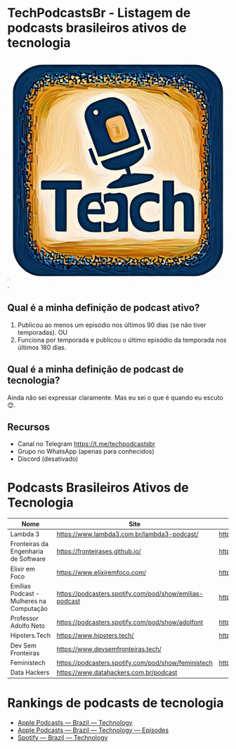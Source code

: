 # TechPodcastsBr - Listagem de podcasts brasileiros ativos de tecnologia

![logo](/images/logo_v0.jpeg "TechPodcastsBr").




## Qual é a minha definição de podcast ativo?

1. Publicou ao menos um episódio nos últimos 90 dias (se não tiver temporadas). OU
2. Funciona por temporada e publicou o último episódio da temporada nos últimos 180 dias.

## Qual é a minha definição de podcast de tecnologia?

Ainda não sei expressar claramente. Mas eu sei o que é quando eu escuto 😊. 

## Recursos

- Canal no Telegram https://t.me/techpodcastsbr
- Grupo no WhatsApp (apenas para conhecidos)
- Discord (desativado)

# Podcasts Brasileiros Ativos de Tecnologia


| Nome | Site | Feed (RSS) |
|------|------|-----|
| Lambda 3 |   https://www.lambda3.com.br/lambda3-podcast/     |  https://www.lambda3.com.br/feed/podcast   |
| Fronteiras da Engenharia de Software | https://fronteirases.github.io/ | https://anchor.fm/s/248c0568/podcast/rss |
| Elixir em Foco | https://www.elixiremfoco.com/ | https://anchor.fm/s/4d4944e8/podcast/rss |
| Emílias Podcast - Mulheres na Computação | https://podcasters.spotify.com/pod/show/emilias-podcast | https://anchor.fm/s/10f2ba74/podcast/rss |
| Professor Adolfo Neto | https://podcasters.spotify.com/pod/show/adolfont | https://anchor.fm/s/10f2ba74/podcast/rss |
| Hipsters.Tech | https://www.hipsters.tech/ | https://www.hipsters.tech/feed/podcast/ |
| Dev Sem Fronteiras | https://www.devsemfronteiras.tech/ | | 
| Feministech | https://podcasters.spotify.com/pod/show/feministech | https://anchor.fm/s/596af3fc/podcast/rss |
| Data Hackers | https://www.datahackers.com.br/podcast | |


# Rankings de podcasts de tecnologia

- [Apple Podcasts — Brazil — Technology](https://chartable.com/charts/itunes/br-technology-podcasts)
- [Apple Podcasts — Brazil — Technology — Episodes](https://chartable.com/charts/itunes/br-technology-episodes)
- [Spotify — Brazil — Technology](https://chartable.com/charts/spotify/brazil-technology)
